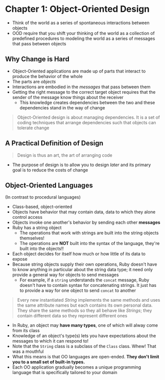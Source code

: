# Chapter 1: Object-Oriented Design

* Think of the world as a series of spontaneous interactions between objects
* OOD require that you shift your thinking of the world as a collection of predefined procedures to modeling the world as a series of messages that pass between objects

## Why Change is Hard

* Object-Oriented applications are made up of parts that interact to produce the behavior of the whole
* The parts are *objects*
* Interactions are embodied in the *messages* that pass between them
* Getting the right message to the correct target object requires that the sender of the message know things about the receiver
  - This knowledge creates dependencies between the two and these dependencies stand in the way of change

> Object-Oriented design is about managing dependencies. It is a set of coding techniques that arrange dependencies such that objects can tolerate change

## A Practical Definition of Design

> Design is thus an art, the art of arranging code

* The purpose of design is to allow you to design *later* and its primary goal is to reduce the costs of change

## Object-Oriented Languages

(In contrast to procedural languages)

* Class-based, object-oriented
* Objects have behavior that may contain data, data to which they alone control access
* Objects invoke one another's behavior by sending each other **messages**
* Ruby has a string object
  - The operations that work with strings are built into the string objects themselves!
  - The operations are **NOT** built into the syntax of the language, they're built into the objects!!
* Each object decides for itself how much or how little of its data to expose
* Because string objects supply their own operations, Ruby doesn't have to know anything in particular about the string data type; it need only provide a general way for objects to send messages
  - For example, if a `string` understands the `concat` message, Ruby doesn't have to contain syntax for concatenating strings. It just has to provide a way for one object to send `concat` to another

> Every new instantiated *String* implements the same methods and uses the same attribute names but each contains its own personal data. They share the same methods so they all behave like *Strings*; they contain different data so they represent different ones

* In Ruby, an object may **have many types**, one of which will alway come from its class
* Knowledge of an object's type(s) lets you have expectations about the messages to which it can respond to!
* Note that the `String` class is a subclass of the `Class` class. Whew! That was a mouthful
* What this means is that OO languages are open-ended. **They don't limit you to a small set of built-in types.**
* Each OO application gradually becomes a unique programming language that is specifically tailored to your domain
